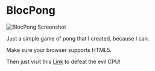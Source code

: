 # BlocPong

![BlocPong Screenshot](https://github.com/alpterson24/BlocPong/blob/master/Blocpong.png "BlocPong screenshot")

Just a simple game of pong that I created, because I can.

Make sure your browser supports HTML5.

Then just visit this [Link](http://critic-tapir-70610.netlify.com/) to defeat the evil CPU!
